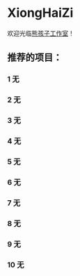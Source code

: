 # XiongHaiZi
欢迎光临[熊孩子工作室](https://github.com/wyc29/XiongHaiZi)！
## 推荐的项目：
### 1 无
### 2 无
### 3 无
### 4 无
### 5 无
### 6 无
### 7 无
### 8 无
### 9 无
### 10 无
